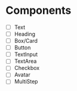 # Components

- [ ] Text
- [ ] Heading
- [ ] Box/Card
- [ ] Button
- [ ] TextInput
- [ ] TextArea
- [ ] Checkbox
- [ ] Avatar
- [ ] MultiStep
